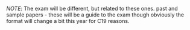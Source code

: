 *NOTE*: The exam will be different, but related to these ones.
past and sample papers -  these will be a guide to the exam though obviously the format will change a bit this year for C19 reasons.
